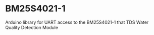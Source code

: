 # BM25S4021-1
Arduino library for UART access to the BM25S4021-1 that TDS Water Quality Detection Module
